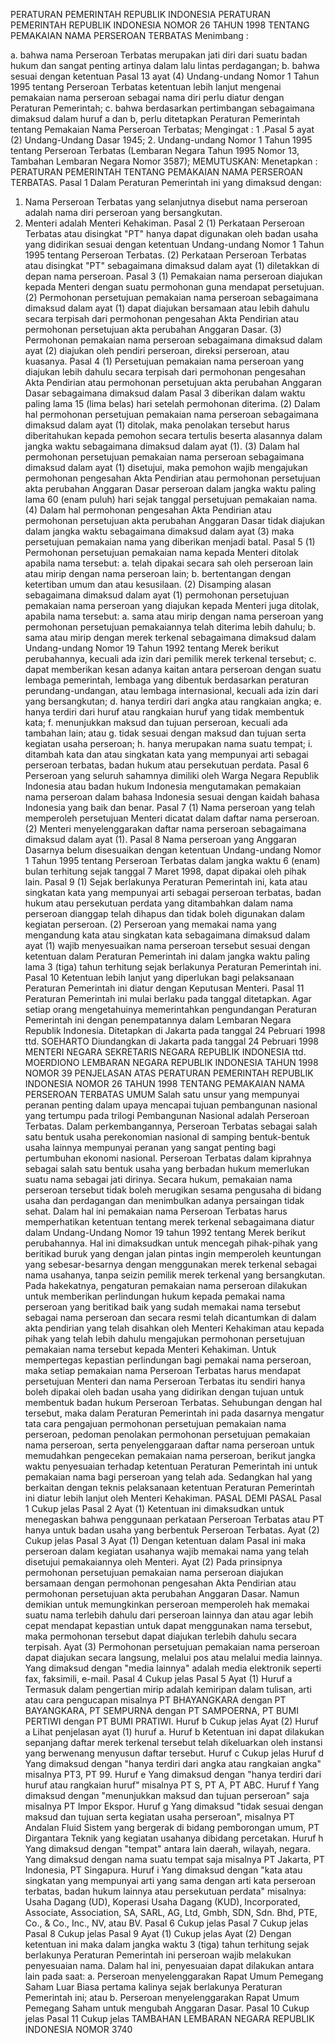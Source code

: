  PERATURAN PEMERINTAH REPUBLIK INDONESIA PERATURAN PEMERINTAH REPUBLIK INDONESIA NOMOR 26 TAHUN 1998 TENTANG PEMAKAIAN NAMA PERSEROAN TERBATAS
Menimbang :

a. bahwa nama Perseroan Terbatas merupakan jati diri dari suatu badan hukum dan sangat penting artinya dalam lalu lintas perdagangan;
b. bahwa sesuai dengan ketentuan Pasal 13 ayat (4) Undang-undang Nomor 1 Tahun 1995 tentang Perseroan Terbatas ketentuan lebih lanjut mengenai pemakaian nama perseroan sebagai nama diri perlu diatur dengan Peraturan Pemerintah;
c. bahwa berdasarkan pertimbangan sebagaimana dimaksud dalam huruf a dan b, perlu ditetapkan Peraturan Pemerintah tentang Pemakaian Nama Perseroan Terbatas;
Mengingat :
 1 .Pasal 5 ayat (2) Undang-Undang Dasar 1945;
2. Undang-undang Nomor 1 Tahun 1995 tentang Perseroan Terbatas (Lembaran Negara Tahun 1995 Nomor 13, Tambahan Lembaran Negara Nomor 3587);
MEMUTUSKAN:
 Menetapkan : PERATURAN PEMERINTAH TENTANG PEMAKAIAN NAMA PERSEROAN TERBATAS.
Pasal 1
Dalam Peraturan Pemerintah ini yang dimaksud dengan:
1. Nama Perseroan Terbatas yang selanjutnya disebut nama perseroan adalah nama diri perseroan yang bersangkutan.
2. Menteri adalah Menteri Kehakiman.
Pasal 2
(1) Perkataan Perseroan Terbatas atau disingkat "PT" hanya dapat digunakan oleh badan usaha yang didirikan sesuai dengan ketentuan Undang-undang Nomor 1 Tahun 1995 tentang Perseroan Terbatas.
(2) Perkataan Perseroan Terbatas atau disingkat "PT" sebagaimana dimaksud dalam ayat (1) diletakkan di depan nama perseroan.
Pasal 3
(1) Pemakaian nama perseroan diajukan kepada Menteri dengan suatu permohonan guna mendapat persetujuan.
(2) Permohonan persetujuan pemakaian nama perseroan sebagaimana dimaksud dalam ayat (1) dapat diajukan bersamaan atau lebih dahulu secara terpisah dari permohonan pengesahan Akta Pendirian atau permohonan persetujuan akta perubahan Anggaran Dasar.
(3) Permohonan pemakaian nama perseroan sebagaimana dimaksud dalam ayat (2) diajukan oleh pendiri perseroan, direksi perseroan, atau kuasanya.
Pasal 4
(1) Persetujuan pemakaian nama perseroan yang diajukan lebih dahulu secara terpisah dari permohonan pengesahan Akta Pendirian atau permohonan persetujuan akta perubahan Anggaran Dasar sebagaimana dimaksud dalam Pasal 3 diberikan dalam waktu paling lama 15 (lima belas) hari setelah permohonan diterima.
(2) Dalam hal permohonan persetujuan pemakaian nama perseroan sebagaimana dimaksud dalam ayat (1) ditolak, maka penolakan tersebut harus diberitahukan kepada pemohon secara tertulis beserta alasannya dalam jangka waktu sebagaimana dimaksud dalam ayat (1).
(3) Dalam hal permohonan persetujuan pemakaian nama perseroan sebagaimana dimaksud dalam ayat (1) disetujui, maka pemohon wajib mengajukan permohonan pengesahan Akta Pendirian atau permohonan persetujuan akta perubahan Anggaran Dasar perseroan dalam jangka waktu paling lama 60 (enam puluh) hari sejak tanggal persetujuan pemakaian nama.
(4) Dalam hal permohonan pengesahan Akta Pendirian atau permohonan persetujuan akta perubahan Anggaran Dasar tidak diajukan dalam jangka waktu sebagaimana dimaksud dalam ayat (3) maka persetujuan pemakaian nama yang diberikan menjadi batal.
Pasal 5
(1) Permohonan persetujuan pemakaian nama kepada Menteri ditolak apabila nama tersebut:
a. telah dipakai secara sah oleh perseroan lain atau mirip dengan nama perseroan lain;
b. bertentangan dengan ketertiban umum dan atau kesusilaan.
(2) Disamping alasan sebagaimana dimaksud dalam ayat (1) permohonan persetujuan pemakaian nama perseroan yang diajukan kepada Menteri juga ditolak, apabila nama tersebut:
a. sama atau mirip dengan nama perseroan yang permohonan persetujuan pemakaiannya telah diterima lebih dahulu;
b. sama atau mirip dengan merek terkenal sebagaimana dimaksud dalam Undang-undang Nomor 19 Tahun 1992 tentang Merek berikut perubahannya, kecuali ada izin dari pemilik merek terkenal tersebut;
c. dapat memberikan kesan adanya kaitan antara perseroan dengan suatu lembaga pemerintah, lembaga yang dibentuk berdasarkan peraturan perundang-undangan, atau lembaga internasional, kecuali ada izin dari yang bersangkutan;
d. hanya terdiri dari angka atau rangkaian angka;
e. hanya terdiri dari huruf atau rangkaian huruf yang tidak membentuk kata;
f. menunjukkan maksud dan tujuan perseroan, kecuali ada tambahan lain; atau
g. tidak sesuai dengan maksud dan tujuan serta kegiatan usaha perseroan;
h. hanya merupakan nama suatu tempat;
i. ditambah kata dan atau singkatan kata yang mempunyai arti sebagai perseroan terbatas, badan hukum atau persekutuan perdata.
Pasal 6
Perseroan yang seluruh sahamnya dimiliki oleh Warga Negara Republik Indonesia atau badan hukum Indonesia mengutamakan pemakaian nama perseroan dalam bahasa Indonesia sesuai dengan kaidah bahasa Indonesia yang baik dan benar.
Pasal 7
(1) Nama perseroan yang telah memperoleh persetujuan Menteri dicatat dalam daftar nama perseroan.
(2) Menteri menyelenggarakan daftar nama perseroan sebagaimana dimaksud dalam ayat (1).
Pasal 8
Nama perseroan yang Anggaran Dasarnya belum disesuaikan dengan ketentuan Undang-undang Nomor 1 Tahun 1995 tentang Perseroan Terbatas dalam jangka waktu 6 (enam) bulan terhitung sejak tanggal 7 Maret 1998, dapat dipakai oleh pihak lain.
Pasal 9
(1) Sejak berlakunya Peraturan Pemerintah ini, kata atau singkatan kata yang mempunyai arti sebagai perseroan terbatas, badan hukum atau persekutuan perdata yang ditambahkan dalam nama perseroan dianggap telah dihapus dan tidak boleh digunakan dalam kegiatan perseroan.
(2) Perseroan yang memakai nama yang mengandung kata atau singkatan kata sebagaimana dimaksud dalam ayat (1) wajib menyesuaikan nama perseroan tersebut sesuai dengan ketentuan dalam Peraturan Pemerintah ini dalam jangka waktu paling lama 3 (tiga) tahun terhitung sejak berlakunya Peraturan Pemerintah ini.
Pasal 10
Ketentuan lebih lanjut yang diperlukan bagi pelaksanaan Peraturan Pemerintah ini diatur dengan Keputusan Menteri.
Pasal 11
Peraturan Pemerintah ini mulai berlaku pada tanggal ditetapkan.
Agar setiap orang mengetahuinya memerintahkan pengundangan Peraturan Pemerintah ini dengan penempatannya dalam Lembaran Negara Republik Indonesia. Ditetapkan di Jakarta pada tanggal 24 Pebruari 1998 ttd. SOEHARTO Diundangkan di Jakarta pada tanggal 24 Pebruari 1998 MENTERI NEGARA SEKRETARIS NEGARA REPUBLIK INDONESIA ttd. MOERDIONO LEMBARAN NEGARA REPUBLIK INDONESIA TAHUN 1998 NOMOR 39 PENJELASAN ATAS PERATURAN PEMERINTAH REPUBLIK INDONESIA NOMOR 26 TAHUN 1998 TENTANG PEMAKAIAN NAMA PERSEROAN TERBATAS UMUM Salah satu unsur yang mempunyai peranan penting dalam upaya mencapai tujuan pembangunan nasional yang tertumpu pada trilogi Pembangunan Nasional adalah Perseroan Terbatas. Dalam perkembangannya, Perseroan Terbatas sebagai salah satu bentuk usaha perekonomian nasional di samping bentuk-bentuk usaha lainnya mempunyai peranan yang sangat penting bagi pertumbuhan ekonomi nasional. Perseroan Terbatas dalam kiprahnya sebagai salah satu bentuk usaha yang berbadan hukum memerlukan suatu nama sebagai jati dirinya. Secara hukum, pemakaian nama perseroan tersebut tidak boleh merugikan sesama pengusaha di bidang usaha dan perdagangan dan menimbulkan adanya persaingan tidak sehat. Dalam hal ini pemakaian nama Perseroan Terbatas harus memperhatikan ketentuan tentang merek terkenal sebagaimana diatur dalam Undang-Undang Nomor 19 tahun 1992 tentang Merek berikut perubahannya. Hal ini dimaksudkan untuk mencegah pihak-pihak yang beritikad buruk yang dengan jalan pintas ingin memperoleh keuntungan yang sebesar-besarnya dengan menggunakan merek terkenal sebagai nama usahanya, tanpa seizin pemilik merek terkenal yang bersangkutan. Pada hakekatnya, pengaturan pemakaian nama perseroan dilakukan untuk memberikan perlindungan hukum kepada pemakai nama perseroan yang beritikad baik yang sudah memakai nama tersebut sebagai nama perseroan dan secara resmi telah dicantumkan di dalam akta pendirian yang telah disahkan oleh Menteri Kehakiman atau kepada pihak yang telah lebih dahulu mengajukan permohonan persetujuan pemakaian nama tersebut kepada Menteri Kehakiman. Untuk mempertegas kepastian perlindungan bagi pemakai nama perseroan, maka setiap pemakaian nama Perseroan Terbatas harus mendapat persetujuan Menteri dan nama Perseroan Terbatas itu sendiri hanya boleh dipakai oleh badan usaha yang didirikan dengan tujuan untuk membentuk badan hukum Perseroan Terbatas. Sehubungan dengan hal tersebut, maka dalam Peraturan Pemerintah ini pada dasarnya mengatur tata cara pengajuan permohonan persetujuan pemakaian nama perseroan, pedoman penolakan permohonan persetujuan pemakaian nama perseroan, serta penyelenggaraan daftar nama perseroan untuk memudahkan pengecekan pemakaian nama perseroan, berikut jangka waktu penyesuaian terhadap ketentuan Peraturan Pemerintah ini untuk pemakaian nama bagi perseroan yang telah ada. Sedangkan hal yang berkaitan dengan teknis pelaksanaan ketentuan Peraturan Pemerintah ini diatur lebih lanjut oleh Menteri Kehakiman. PASAL DEMI PASAL
Pasal 1
Cukup jelas
Pasal 2
Ayat (1) Ketentuan ini dimaksudkan untuk menegaskan bahwa penggunaan perkataan Perseroan Terbatas atau PT hanya untuk badan usaha yang berbentuk Perseroan Terbatas. Ayat (2) Cukup jelas
Pasal 3
Ayat (1) Dengan ketentuan dalam Pasal ini maka perseroan dalam kegiatan usahanya wajib memakai nama yang telah disetujui pemakaiannya oleh Menteri. Ayat (2) Pada prinsipnya permohonan persetujuan pemakaian nama perseroan diajukan bersamaan dengan permohonan pengesahan Akta Pendirian atau permohonan persetujuan akta perubahan Anggaran Dasar. Namun demikian untuk memungkinkan perseroan memperoleh hak memakai suatu nama terlebih dahulu dari perseroan lainnya dan atau agar lebih cepat mendapat kepastian untuk dapat menggunakan nama tersebut, maka permohonan tersebut dapat diajukan terlebih dahulu secara terpisah. Ayat (3) Permohonan persetujuan pemakaian nama perseroan dapat diajukan secara langsung, melalui pos atau melalui media lainnya. Yang dimaksud dengan "media lainnya" adalah media elektronik seperti fax, faksimili, e-mail.
Pasal 4
Cukup jelas
Pasal 5
Ayat (1) Huruf a Termasuk dalam pengertian mirip adalah kemiripan dalam tulisan, arti atau cara pengucapan misalnya PT BHAYANGKARA dengan PT BAYANGKARA, PT SEMPURNA dengan PT SAMPOERNA, PT BUMI PERTIWI dengan PT BUMI PRATIWI. Huruf b Cukup jelas Ayat (2) Huruf a Lihat penjelasan ayat (1) huruf a. Huruf b Ketentuan ini dapat dilakukan sepanjang daftar merek terkenal tersebut telah dikeluarkan oleh instansi yang berwenang menyusun daftar tersebut. Huruf c Cukup jelas Huruf d Yang dimaksud dengan "hanya terdiri dari angka atau rangkaian angka" misalnya PT3, PT 99. Huruf e Yang dimaksud dengan "hanya terdiri dari huruf atau rangkaian huruf" misalnya PT S, PT A, PT ABC. Huruf f Yang dimaksud dengan "menunjukkan maksud dan tujuan perseroan" saja misalnya PT Impor Ekspor. Huruf g Yang dimaksud "tidak sesuai dengan maksud dan tujuan serta kegiatan usaha perseroan", misalnya PT Andalan Fluid Sistem yang bergerak di bidang pemborongan umum, PT Dirgantara Teknik yang kegiatan usahanya dibidang percetakan. Huruf h Yang dimaksud dengan "tempat" antara lain daerah, wilayah, negara. Yang dimaksud dengan nama suatu tempat saja misalnya PT Jakarta, PT Indonesia, PT Singapura. Huruf i Yang dimaksud dengan "kata atau singkatan yang mempunyai arti yang sama dengan arti kata perseroan terbatas, badan hukum lainnya atau persekutuan perdata" misalnya: Usaha Dagang (UD), Koperasi Usaha Dagang (KUD), Incorporated, Associate, Association, SA, SARL, AG, Ltd, Gmbh, SDN, Sdn. Bhd, PTE, Co., & Co., Inc., NV, atau BV.
Pasal 6
Cukup jelas
Pasal 7
Cukup jelas
Pasal 8
Cukup jelas
Pasal 9
Ayat (1) Cukup jelas Ayat (2) Dengan ketentuan ini maka dalam jangka waktu 3 (tiga) tahun terhitung sejak berlakunya Peraturan Pemerintah ini perseroan wajib melakukan penyesuaian nama. Dalam hal ini, penyesuaian dapat dilakukan antara lain pada saat:
a. Perseroan menyelenggarakan Rapat Umum Pemegang Saham Luar Biasa pertama kalinya sejak berlakunya Peraturan Pemerintah ini; atau
b. Perseroan menyelenggarakan Rapat Umum Pemegang Saham untuk mengubah Anggaran Dasar.
Pasal 10
Cukup jelas
Pasal 11
Cukup jelas TAMBAHAN LEMBARAN NEGARA REPUBLIK INDONESIA NOMOR 3740